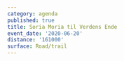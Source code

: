 ```yaml
---
category: agenda
published: true
title: Soria Moria til Verdens Ende
event_date: '2020-06-20'
distance: '161000'
surface: Road/trail
---
```

